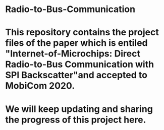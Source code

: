 # Radio-to-Bus-Communication
# This repository contains the project files of the paper which is entiled "Internet-of-Microchips: Direct Radio-to-Bus Communication with SPI Backscatter"and accepted to MobiCom 2020.
# We will keep updating and sharing the progress of this project here.
